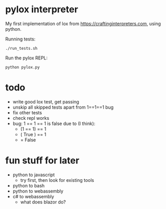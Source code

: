 # pylox interpreter

My first implementation of lox from https://craftinginterpreters.com, using python.

Running tests:

    ./run_tests.sh

Run the pylox REPL:

    python pylox.py


# todo
- write good lox test, get passing
- unskip all skipped tests apart from 1==1==1 bug
- fix other tests
- check repl works
- bug: 1 == 1 == 1 is false due to (I think):
    - (1 == 1) == 1
    - ( True ) == 1
    - = False

# fun stuff for later

- python to javascript
    - try first, then look for existing tools
- python to bash
- python to webassembly
- c# to webassembly
    - what does blazor do?